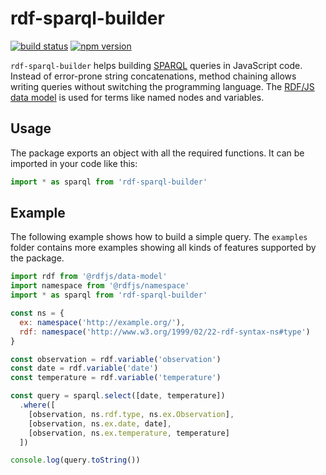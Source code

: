 # rdf-sparql-builder
[![build status](https://img.shields.io/github/workflow/status/rdf-ext/rdf-sparql-builder/Test)](https://github.com/rdf-ext/rdf-sparql-builder/actions/workflows/test.yaml)
[![npm version](https://img.shields.io/npm/v/rdf-sparql-builder.svg)](https://www.npmjs.com/package/rdf-sparql-builder)

`rdf-sparql-builder` helps building [SPARQL](https://www.w3.org/TR/sparql11-query/) queries in JavaScript code.
Instead of error-prone string concatenations, method chaining allows writing queries without switching the programming language.
The [RDF/JS data model](http://rdf.js.org/data-model-spec/) is used for terms like named nodes and variables.

## Usage

The package exports an object with all the required functions. 
It can be imported in your code like this:

```javascript
import * as sparql from 'rdf-sparql-builder'
```

## Example

The following example shows how to build a simple query.
The `examples` folder contains more examples showing all kinds of features supported by the package. 

```javascript
import rdf from '@rdfjs/data-model'
import namespace from '@rdfjs/namespace'
import * as sparql from 'rdf-sparql-builder'

const ns = {
  ex: namespace('http://example.org/'),
  rdf: namespace('http://www.w3.org/1999/02/22-rdf-syntax-ns#type')
}

const observation = rdf.variable('observation')
const date = rdf.variable('date')
const temperature = rdf.variable('temperature')

const query = sparql.select([date, temperature])
  .where([
    [observation, ns.rdf.type, ns.ex.Observation],
    [observation, ns.ex.date, date],
    [observation, ns.ex.temperature, temperature]
  ])

console.log(query.toString())
```
